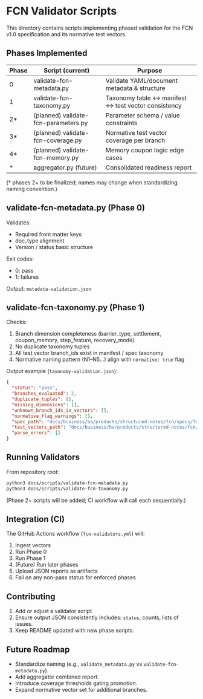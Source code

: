 # FCN Validator Scripts

This directory contains scripts implementing phased validation for the FCN v1.0 specification and its normative test vectors.

## Phases Implemented

| Phase | Script (current)                    | Purpose |
|-------|-------------------------------------|---------|
| 0     | validate-fcn-metadata.py            | Validate YAML/document metadata & structure |
| 1     | validate-fcn-taxonomy.py            | Taxonomy table ↔ manifest ↔ test vector consistency |
| 2*    | (planned) validate-fcn-parameters.py| Parameter schema / value constraints |
| 3*    | (planned) validate-fcn-coverage.py  | Normative test vector coverage per branch |
| 4*    | (planned) validate-fcn-memory.py    | Memory coupon logic edge cases |
| *     | aggregator.py (future)              | Consolidated readiness report |

(* phases 2+ to be finalized; names may change when standardizing naming convention.)

## validate-fcn-metadata.py (Phase 0)

Validates:
- Required front matter keys
- doc_type alignment
- Version / status basic structure

Exit codes:
- 0: pass
- 1: failures

Output: `metadata-validation.json`

## validate-fcn-taxonomy.py (Phase 1)

Checks:
1. Branch dimension completeness (barrier_type, settlement, coupon_memory, step_feature, recovery_mode)
2. No duplicate taxonomy tuples
3. All test vector branch_ids exist in manifest / spec taxonomy
4. Normative naming pattern (N1–N5…) align with `normative: true` flag

Output example (`taxonomy-validation.json`):
```json
{
  "status": "pass",
  "branches_evaluated": 2,
  "duplicate_tuples": [],
  "missing_dimensions": [],
  "unknown_branch_ids_in_vectors": [],
  "normative_flag_warnings": [],
  "spec_path": "docs/business/ba/products/structured-notes/fcn/specs/fcn-v1.0.md",
  "test_vectors_path": "docs/business/ba/products/structured-notes/fcn/test-vectors",
  "parse_errors": []
}
```

## Running Validators

From repository root:
```bash
python3 docs/scripts/validate-fcn-metadata.py
python3 docs/scripts/validate-fcn-taxonomy.py
```

(Phase 2+ scripts will be added; CI workflow will call each sequentially.)

## Integration (CI)

The GitHub Actions workflow (`fcn-validators.yml`) will:
1. Ingest vectors
2. Run Phase 0
3. Run Phase 1
4. (Future) Run later phases
5. Upload JSON reports as artifacts
6. Fail on any non-pass status for enforced phases

## Contributing

1. Add or adjust a validator script.
2. Ensure output JSON consistently includes: `status`, counts, lists of issues.
3. Keep README updated with new phase scripts.

## Future Roadmap

- Standardize naming (e.g., `validate_metadata.py` vs `validate-fcn-metadata.py`).
- Add aggregator combined report.
- Introduce coverage thresholds gating promotion.
- Expand normative vector set for additional branches.